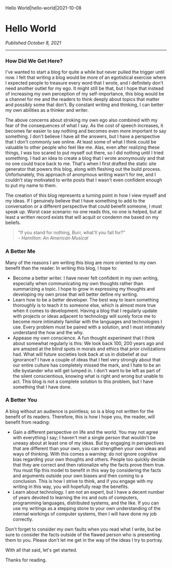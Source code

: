 Hello World|hello-world|2021-10-08

# Hello World
_Published October 8, 2021_
<hr>

### How Did We Get Here?

I've wanted to start a blog for quite a while but never pulled the trigger until now. I felt that writing a blog would
be more of an egotistical exercise where I expected people to treasure every word that I wrote, and I definitely don't
need another outlet for my ego. It might still be that, but I hope that instead of increasing my own perception of my
self-importance, this blog would be a channel for me and the readers to think deeply about topics that matter and
possibly some that don't. By constant writing and thinking, I can better my own abilities as a thinker and writer.

The above concerns about stroking my own ego also combined with my fear of the consequences of what I say. As the cost
of speech increases, it becomes far easier to say nothing and becomes even more important to say something. I don't
believe I have all the answers, but I have a perspective that I don't commonly see online. At least some of what I think
could be valuable to other people who feel like me. Alas, even after realizing these things, I was too scared to put
myself out there, so I did nothing until I tried something. I had an idea to create a blog that I wrote anonymously and
that no one could trace back to me. That's when I first drafted the static site generator that powers this blog, along
with fleshing out the build process. Unfortunately, this approach of anonymous writing wasn't for me, and I couldn't
stay motivated to write posts that I wasn't even confident enough to put my name to them.

The creation of this blog represents a turning point in how I view myself and my ideas. If I genuinely believe that I
have something to add to the conversation or a different perspective that could benefit someone, I must speak up. Worst
case scenario: no one reads this, no one is helped, but at least a written record exists that will acquit or condemn me
based on my beliefs.

> "If you stand for nothing, Burr, what'll you fall for?"<br>
> \- _Hamilton: An American Musical_

### A Better Me

Many of the reasons I am writing this blog are more oriented to my own benefit than the reader. In writing this blog, I
hope to:

- Become a better writer. I have never felt confident in my own writing, especially when communicating my own thoughts
  rather than summarizing a topic. I hope to grow in expressing my thoughts and developing my own prose that will better
  define my writing.
- Learn how to be a better developer. The best way to learn something thoroughly is to teach it to someone else, which
  is almost more true when it comes to development. Having a blog that I regularly update with projects or ideas
  adjacent to technology will surely force me to become more intimately familiar with the languages and technologies I
  use. Every problem must be paired with a solution, and I must intimately understand the how and the why.
- Appease my own conscience. A fun thought experiment that I think about somewhat regularly is this: We look back 100,
  200 years ago and are amazed at the blind spots in morals and ethics that prior civilizations had. What will future
  societies look back at us in disbelief at our ignorance? I have a couple of ideas that I feel very strongly about that
  our entire culture has completely missed the mark, and I hate to be an idle bystander who will get lumped in. I don't
  want to be left as part of the silent conscientious, knowing what is right and wrong but unable to act. This blog is
  not a complete solution to this problem, but I have something that I have done.

### A Better You

A blog without an audience is pointless; so is a blog not written for the benefit of its readers. Therefore, this is how
I hope you, the reader, will benefit from reading:

- Gain a different perspective on life and the world. You may not agree with everything I say; I haven't met a single
person that wouldn't be uneasy about at least one of my ideas. But by engaging in perspectives that are different than
your own, you can strengthen your own ideas and ways of thinking. With this comes a warning: do not ignore cognitive
bias regarding your own thoughts and others. People too quickly decide that they are correct and then rationalize why
the facts prove them true. You must flip this model to benefit in this way by considering the facts and arguments
outside your own biases and then coming to a conclusion. This is how I strive to think, and if you engage with my
writing in this way, you will hopefully reap the benefits.
- Learn about technology. I am not an expert, but I have a decent number of years devoted to learning the ins and outs of
computers, programming languages, distributed systems, and the like. If you can use my writings as a stepping stone to
your own understanding of the internal workings of computer systems, then I will have done my job correctly.

Don't forget to consider my own faults when you read what I write, but be sure to consider the facts outside of the
flawed person who is presenting them to you. Please don't let me get in the way of the ideas I try to portray.

With all that said, let's get started.

Thanks for reading.
